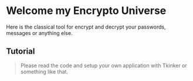 # Welcome my Encrypto Universe
Here is the classical tool for encrypt and decrypt your passwords, messages or anything else.

## Tutorial
> Please read the code and setup your own application with Tkinker or something like that.
